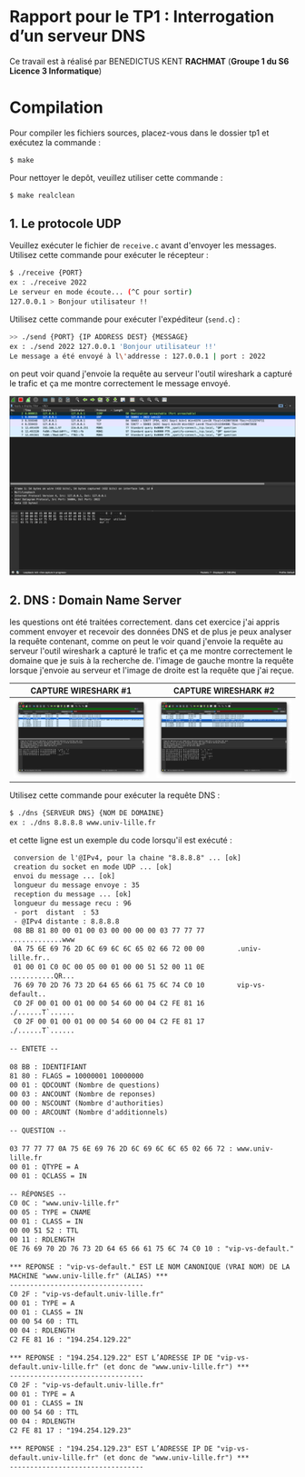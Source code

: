 # Rapport pour le TP1 : Interrogation d’un serveur DNS

Ce travail est à réalisé par BENEDICTUS KENT **RACHMAT** (**Groupe 1 du S6 Licence 3 Informatique**)

# Compilation

Pour compiler les fichiers sources, placez-vous dans le dossier tp1 et exécutez la commande :

```bash
$ make
```

Pour nettoyer le depôt, veuillez utiliser cette commande :

```bash
$ make realclean
```

## 1. Le protocole UDP

Veuillez exécuter le fichier de `receive.c` avant d'envoyer les messages. Utilisez cette commande pour exécuter le récepteur :

```bash
$ ./receive {PORT}
ex : ./receive 2022
Le serveur en mode écoute... (^C pour sortir)
127.0.0.1 > Bonjour utilisateur !!
```

Utilisez cette commande pour exécuter l'expéditeur (`send.c`) :

```bash
>> ./send {PORT} {IP ADDRESS DEST} {MESSAGE}
ex : ./send 2022 127.0.0.1 'Bonjour utilisateur !!'
Le message a été envoyé à l\'addresse : 127.0.0.1 | port : 2022
```

on peut voir quand j'envoie la requête au serveur l'outil wireshark a capturé le trafic et ça me montre correctement le message envoyé.

![CAPTURE WIRESHARK #1](img/udp.png)

## 2. DNS : Domain Name Server

les questions ont été traitées correctement. dans cet exercice j'ai appris comment envoyer et recevoir des données DNS et de plus je peux analyser la requête contenant, comme on peut le voir quand j'envoie la requête au serveur l'outil wireshark a capturé le trafic et ça me montre correctement le domaine que je suis à la recherche de. l'image de gauche montre la requête lorsque j'envoie au serveur et l'image de droite est la requête que j'ai reçue.

|         CAPTURE WIRESHARK #1          |         CAPTURE WIRESHARK #2          |
| :-----------------------------------: | :-----------------------------------: |
| ![CAPTURE WIRESHARK #1](img/send.png) | ![CAPTURE WIRESHARK #2](img/recv.png) |

Utilisez cette commande pour exécuter la requête DNS :

```bash
$ ./dns {SERVEUR DNS} {NOM DE DOMAINE}
ex : ./dns 8.8.8.8 www.univ-lille.fr
```

et cette ligne est un exemple du code lorsqu'il est exécuté :

```
 conversion de l'@IPv4, pour la chaine "8.8.8.8" ... [ok]
 creation du socket en mode UDP ... [ok]
 envoi du message ... [ok]
 longueur du message envoye : 35
 reception du message ... [ok]
 longueur du message recu : 96
 - port  distant  : 53
 - @IPv4 distante : 8.8.8.8
 08 BB 81 80 00 01 00 03 00 00 00 00 03 77 77 77        .............www
 0A 75 6E 69 76 2D 6C 69 6C 6C 65 02 66 72 00 00        .univ-lille.fr..
 01 00 01 C0 0C 00 05 00 01 00 00 51 52 00 11 0E        ...........QR...
 76 69 70 2D 76 73 2D 64 65 66 61 75 6C 74 C0 10        vip-vs-default..
 C0 2F 00 01 00 01 00 00 54 60 00 04 C2 FE 81 16        ./......T`......
 C0 2F 00 01 00 01 00 00 54 60 00 04 C2 FE 81 17        ./......T`......

-- ENTETE --

08 BB : IDENTIFIANT
81 80 : FLAGS = 10000001 10000000
00 01 : QDCOUNT (Nombre de questions)
00 03 : ANCOUNT (Nombre de reponses)
00 00 : NSCOUNT (Nombre d'authorities)
00 00 : ARCOUNT (Nombre d'additionnels)

-- QUESTION --

03 77 77 77 0A 75 6E 69 76 2D 6C 69 6C 6C 65 02 66 72 : www.univ-lille.fr
00 01 : QTYPE = A
00 01 : QCLASS = IN

-- RÉPONSES --
C0 0C : "www.univ-lille.fr"
00 05 : TYPE = CNAME
00 01 : CLASS = IN
00 00 51 52 : TTL
00 11 : RDLENGTH
0E 76 69 70 2D 76 73 2D 64 65 66 61 75 6C 74 C0 10 : "vip-vs-default."

*** REPONSE : "vip-vs-default." EST LE NOM CANONIQUE (VRAI NOM) DE LA MACHINE "www.univ-lille.fr" (ALIAS) ***
---------------------------------
C0 2F : "vip-vs-default.univ-lille.fr"
00 01 : TYPE = A
00 01 : CLASS = IN
00 00 54 60 : TTL
00 04 : RDLENGTH
C2 FE 81 16 : "194.254.129.22"

*** REPONSE : "194.254.129.22" EST L’ADRESSE IP DE "vip-vs-default.univ-lille.fr" (et donc de "www.univ-lille.fr") ***
---------------------------------
C0 2F : "vip-vs-default.univ-lille.fr"
00 01 : TYPE = A
00 01 : CLASS = IN
00 00 54 60 : TTL
00 04 : RDLENGTH
C2 FE 81 17 : "194.254.129.23"

*** REPONSE : "194.254.129.23" EST L’ADRESSE IP DE "vip-vs-default.univ-lille.fr" (et donc de "www.univ-lille.fr") ***
---------------------------------
```
